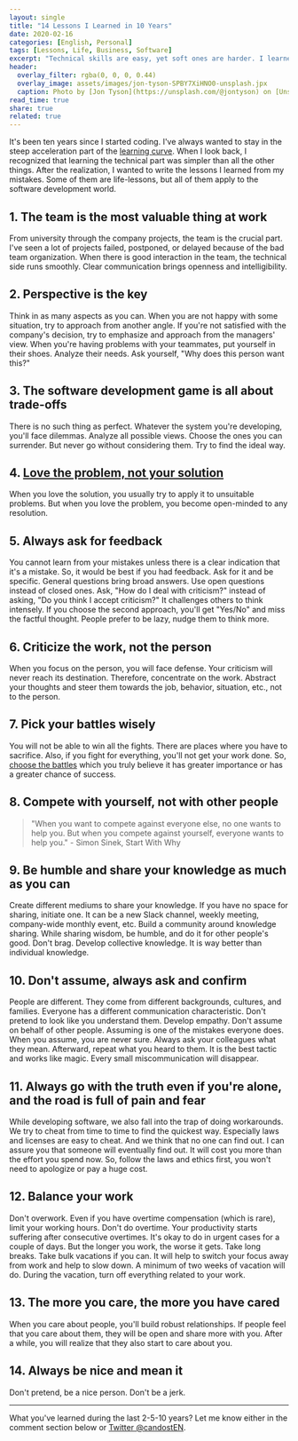 ```yaml
---
layout: single
title: "14 Lessons I Learned in 10 Years"
date: 2020-02-16
categories: [English, Personal]
tags: [Lessons, Life, Business, Software]
excerpt: "Technical skills are easy, yet soft ones are harder. I learned a lot of lessons from my failures, experiences, and successes. Here is my shortlist."
header:
  overlay_filter: rgba(0, 0, 0, 0.44)
  overlay_image: assets/images/jon-tyson-SPBY7XiHNO0-unsplash.jpx
  caption: Photo by [Jon Tyson](https://unsplash.com/@jontyson) on [Unsplash](https://unsplash.com)
read_time: true
share: true
related: true
---
```


It's been ten years since I started coding. I've always wanted to stay in the steep acceleration part of the [learning curve](https://www.researchgate.net/figure/The-learning-curve-With-the-introduction-and-implementation-of-a-new-technique-high_fig2_237994914). When I look back, I recognized that learning the technical part was simpler than all the other things. After the realization, I wanted to write the lessons I learned from my mistakes. Some of them are life-lessons, but all of them apply to the software development world.

## 1. The team is the most valuable thing at work

From university through the company projects, the team is the crucial part. I've seen a lot of projects failed, postponed, or delayed because of the bad team organization. When there is good interaction in the team, the technical side runs smoothly. Clear communication brings openness and intelligibility.

## 2. Perspective is the key

Think in as many aspects as you can. When you are not happy with some situation, try to approach from another angle. If you're not satisfied with the company's decision, try to emphasize and approach from the managers' view.
When you're having problems with your teammates, put yourself in their shoes. Analyze their needs. Ask yourself, "Why does this person want this?"

## 3. The software development game is all about trade-offs

There is no such thing as perfect. Whatever the system you're developing, you'll face dilemmas. Analyze all possible views. Choose the ones you can surrender. But never go without considering them. Try to find the ideal way.

## 4. [Love the problem, not your solution](https://blog.leanstack.com/love-the-problem-not-your-solution-65cfbfb1916b)

When you love the solution, you usually try to apply it to unsuitable problems. But when you love the problem, you become open-minded to any resolution.

## 5. Always ask for feedback

You cannot learn from your mistakes unless there is a clear indication that it's a mistake. So, it would be best if you had feedback. Ask for it and be specific. General questions bring broad answers. Use open questions instead of closed ones. Ask, "How do I deal with criticism?" instead of asking, "Do you think I accept criticism?"  It challenges others to think intensely. If you choose the second approach, you'll get "Yes/No" and miss the factful thought. People prefer to be lazy, nudge them to think more.

## 6. Criticize the work, not the person

When you focus on the person, you will face defense. Your criticism will never reach its destination. Therefore, concentrate on the work. Abstract your thoughts and steer them towards the job, behavior, situation, etc., not to the person.

## 7. Pick your battles wisely

You will not be able to win all the fights. There are places where you have to sacrifice. Also, if you fight for everything, you'll not get your work done. So, [choose the battles](https://idioms.thefreedictionary.com/choose+your+battles) which you truly believe it has greater importance or has a greater chance of success.

## 8. Compete with yourself, not with other people

> "When you want to compete against everyone else, no one wants to help you. But when you compete against yourself, everyone wants to help you." - Simon Sinek, Start With Why

## 9. Be humble and share your knowledge as much as you can

Create different mediums to share your knowledge. If you have no space for sharing, initiate one. It can be a new Slack channel, weekly meeting, company-wide monthly event, etc. Build a community around knowledge sharing.
While sharing wisdom, be humble, and do it for other people's good. Don't brag. Develop collective knowledge. It is way better than individual knowledge.

## 10. Don't assume, always ask and confirm

People are different. They come from different backgrounds, cultures, and families. Everyone has a different communication characteristic. Don't pretend to look like you understand them. Develop empathy.
Don't assume on behalf of other people. Assuming is one of the mistakes everyone does. When you assume, you are never sure. Always ask your colleagues what they mean. Afterward, repeat what you heard to them. It is the best tactic and works like magic. Every small miscommunication will disappear.

## 11. Always go with the truth even if you're alone, and the road is full of pain and fear

While developing software, we also fall into the trap of doing workarounds. We try to cheat from time to time to find the quickest way.
Especially laws and licenses are easy to cheat. And we think that no one can find out. I can assure you that someone will eventually find out. It will cost you more than the effort you spend now. So, follow the laws and ethics first, you won't need to apologize or pay a huge cost.

## 12. Balance your work

Don't overwork. Even if you have overtime compensation (which is rare), limit your working hours. Don't do overtime. Your productivity starts suffering after consecutive overtimes. It's okay to do in urgent cases for a couple of days. But the longer you work, the worse it gets.
Take long breaks. Take bulk vacations if you can. It will help to switch your focus away from work and help to slow down. A minimum of two weeks of vacation will do. During the vacation, turn off everything related to your work.

## 13. The more you care, the more you have cared

When you care about people, you'll build robust relationships. If people feel that you care about them, they will be open and share more with you. After a while, you will realize that they also start to care about you.

## 14. Always be nice and mean it

Don't pretend, be a nice person. Don't be a jerk.

---

What you've learned during the last 2-5-10 years? Let me know either in the comment section below or [Twitter @candostEN](https://twitter.com/candosten).
